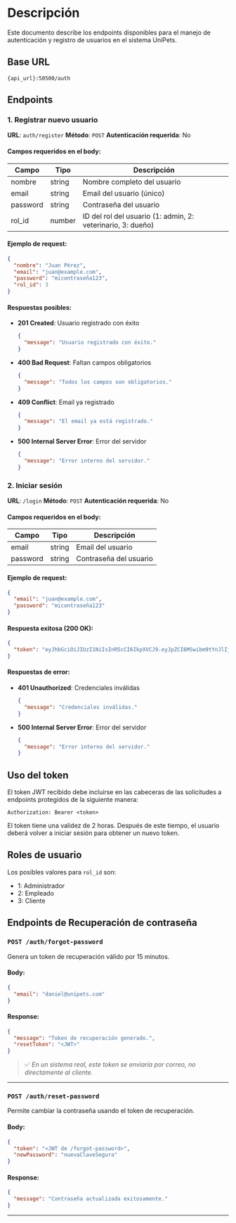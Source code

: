 # Descripción

Este documento describe los endpoints disponibles para el manejo de autenticación y registro de usuarios en el sistema UniPets.

## Base URL

`{api_url}:50500/auth`

## Endpoints

### 1. Registrar nuevo usuario

**URL**: `auth/register`
**Método**: `POST`
**Autenticación requerida**: No

#### Campos requeridos en el body:

| Campo    | Tipo   | Descripción                                                 |
| -------- | ------ | ------------------------------------------------------------ |
| nombre   | string | Nombre completo del usuario                                  |
| email    | string | Email del usuario (único)                                   |
| password | string | Contraseña del usuario                                      |
| rol_id   | number | ID del rol del usuario (1: admin, 2: veterinario, 3: dueño) |

#### Ejemplo de request:

```json
{
  "nombre": "Juan Pérez",
  "email": "juan@example.com",
  "password": "micontraseña123",
  "rol_id": 3
}
```

#### Respuestas posibles:

- **201 Created**: Usuario registrado con éxito

  ```json
  {
    "message": "Usuario registrado con éxito."
  }
  ```
- **400 Bad Request**: Faltan campos obligatorios

  ```json
  {
    "message": "Todos los campos son obligatorios."
  }
  ```
- **409 Conflict**: Email ya registrado

  ```json
  {
    "message": "El email ya está registrado."
  }
  ```
- **500 Internal Server Error**: Error del servidor

  ```json
  {
    "message": "Error interno del servidor."
  }
  ```

### 2. Iniciar sesión

**URL**: `/login`
**Método**: `POST`
**Autenticación requerida**: No

#### Campos requeridos en el body:

| Campo    | Tipo   | Descripción            |
| -------- | ------ | ----------------------- |
| email    | string | Email del usuario       |
| password | string | Contraseña del usuario |

#### Ejemplo de request:

```json
{
  "email": "juan@example.com",
  "password": "micontraseña123"
}
```

#### Respuesta exitosa (200 OK):

```json
{
  "token": "eyJhbGciOiJIUzI1NiIsInR5cCI6IkpXVCJ9.eyJpZCI6MSwibm9tYnJlIjoiSnVhbiBQw6lyZXoiLCJlbWFpbCI6Imp1YW5AZXhhbXBsZS5jb20iLCJyb2xfaWQiOjMsImlhdCI6MTYxNjIzOTAyMiwiZXhwIjoxNjE2MjQ2MjIyfQ.SflKxwRJSMeKKF2QT4fwpMeJf36POk6yJV_adQssw5c"
}
```

#### Respuestas de error:

- **401 Unauthorized**: Credenciales inválidas

  ```json
  {
    "message": "Credenciales inválidas."
  }
  ```
- **500 Internal Server Error**: Error del servidor

  ```json
  {
    "message": "Error interno del servidor."
  }
  ```

## Uso del token

El token JWT recibido debe incluirse en las cabeceras de las solicitudes a endpoints protegidos de la siguiente manera:

```
Authorization: Bearer <token>
```

El token tiene una validez de 2 horas. Después de este tiempo, el usuario deberá volver a iniciar sesión para obtener un nuevo token.

## Roles de usuario

Los posibles valores para `rol_id` son:

- 1: Administrador
- 2: Empleado
- 3: Cliente

## Endpoints de Recuperación de contraseña

### `POST /auth/forgot-password`

Genera un token de recuperación válido por 15 minutos.

#### Body:

```json
{
  "email": "daniel@unipets.com"
}

```

#### Response:

```json
{
  "message": "Token de recuperación generado.",
  "resetToken": "<JWT>"
}

```

> ✅ _En un sistema real, este token se enviaría por correo, no directamente al cliente._

---

### `POST /auth/reset-password`

Permite cambiar la contraseña usando el token de recuperación.

#### Body:

```json
{
  "token": "<JWT de /forgot-password>",
  "newPassword": "nuevaClaveSegura"
}

```

#### Response:

```json
{
  "message": "Contraseña actualizada exitosamente."
}

```

---
